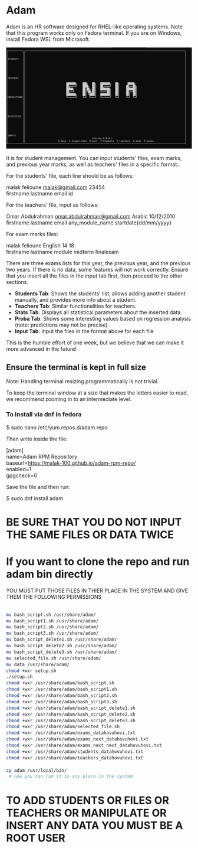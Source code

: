# Adam

Adam is an HR software designed for RHEL-like operating systems. Note that this program works only on Fedora terminal. If you are on Windows, install Fedora WSL from Microsoft.

![Home Page on Adam](https://raw.githubusercontent.com/malak-100/adam-rpm-repo/main/ENSIA.png)




It is for student management. You can input students' files, exam marks, and previous year marks, as well as teachers' files in a specific format:. 

For the students' file, each line should be as follows:  

malak felioune malak@gmail.com 23454  
firstname lastname email id

For the teachers' file, input as follows:  

Omar Abdulrahman omar.abdulrahman@gmail.com Arabic 10/12/2010  
firstname lastname email any_module_name startdate{dd/mm/yyyy}

For exam marks files:  

malak felioune English 14 18  
firstname lastname module midterm finalexam

There are three exams lists for this year, the previous year, and the previous two years. If there is no data, some features will not work correctly. Ensure that you insert all the files in the input tab first, then proceed to the other sections.

- **Students Tab**: Shows the students' list, allows adding another student manually, and provides more info about a student.
- **Teachers Tab**: Similar functionalities for teachers.
- **Stats Tab**: Displays all statistical parameters about the inserted data.
- **Proba Tab**: Shows some interesting values based on regression analysis (note: predictions may not be precise).
- **Input Tab**: Input the files in the format above for each file 

This is the humble effort of one week, but we believe that we can make it more advanced in the future!

## Ensure the terminal is kept in full size

Note: Handling terminal resizing programmatically is not trivial.

To keep the terminal window at a size that makes the letters easier to read, we recommend zooming in to an intermediate level.

### To install via dnf in fedora

$ sudo nano /etc/yum.repos.d/adam.repo

Then write inside the file:

[adam]  
name=Adam RPM Repository  
baseurl=https://malak-100.github.io/adam-rpm-repo/  
enabled=1  
gpgcheck=0

Save the file and then run:

$ sudo dnf install adam
# BE SURE THAT YOU DO NOT INPUT THE SAME FILES OR DATA TWICE 
# If you want to clone the repo and run adam bin directly
YOU MUST PUT THOSE FILES IN THIER PLACE IN THE SYSTEM AND GIVE THEM THE FOLLOWING PERMISSIONS 
```bash

mv bash_script.sh /usr/share/adam/ 
mv bash_script1.sh /usr/share/adam/
mv bash_script2.sh /usr/share/adam/
mv bash_script3.sh /usr/share/adam/
mv bash_script_delete1.sh /usr/share/adam/
mv bash_script_delete2.sh /usr/share/adam/
mv bash_script_delete3.sh /usr/share/adam/
mv selected_file.sh /usr/share/adam/
mv data /usr/share/adam/ 
chmod +wxr setup.sh
./setup.sh
chmod +wxr /usr/share/adam/bash_script.sh 
chmod +wxr /usr/share/adam/bash_script1.sh 
chmod +wxr /usr/share/adam/bash_script2.sh 
chmod +wxr /usr/share/adam/bash_script3.sh 
chmod +wxr /usr/share/adam/bash_script_delete1.sh 
chmod +wxr /usr/share/adam/bash_script_delete2.sh 
chmod +wxr /usr/share/adam/bash_script_delete3.sh 
chmod +wxr /usr/share/adam/selected_file.sh 
chmod +wxr /usr/share/adam/exams_datahovuhovi.txt
chmod +wxr /usr/share/adam/exams_next_datahovuhovi.txt
chmod +wxr /usr/share/adam/exams_next_next_datahovuhovi.txt
chmod +wxr /usr/share/adam/students_datahovuhovi.txt
chmod +wxr /usr/share/adam/teachers_datahovuhovi.txt

cp adam /usr/local/bin/
 # now you can run it in any place in the system  
```
# TO ADD STUDENTS OR FILES OR TEACHERS OR MANIPULATE OR INSERT ANY DATA YOU MUST BE A ROOT USER 

